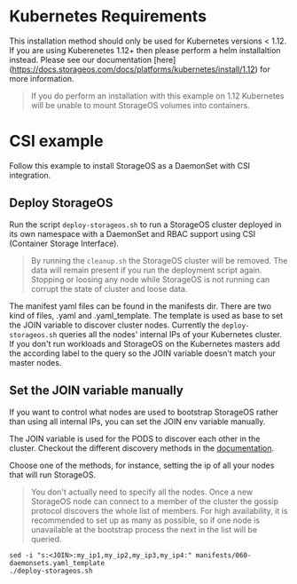 # Kubernetes Requirements

This installation method should only be used for Kubernetes versions < 1.12.
If you are using Kuberenetes 1.12+ then please perform a helm
installaltion instead. Please see our documentation [here]
(https://docs.storageos.com/docs/platforms/kubernetes/install/1.12) for more
information.

> If you do perform an installation with this example on 1.12 Kubernetes will be
> unable to mount StorageOS volumes into containers. 

# CSI example

Follow this example to install StorageOS as a DaemonSet with CSI integration. 


## Deploy StorageOS

Run the script `deploy-storageos.sh` to run a StorageOS cluster deployed in its own namespace with a DaemonSet and RBAC support using CSI (Container Storage Interface).

> By running the `cleanup.sh` the StorageOS cluster will be removed. The data will remain present if you run the deployment script again. Stopping or loosing any node
while StorageOS is not running can corrupt the state of cluster and loose data. 

The manifest yaml files can be found in the manifests dir. There are two kind of files, .yaml and .yaml_template. The template is used as base to set the JOIN variable to discover cluster nodes. Currently the `deploy-storageos.sh` queries all the nodes' internal IPs of your Kubernetes cluster. If you don't run workloads and StorageOS on the Kubernetes masters add the according label to the query so the JOIN variable doesn't match your master nodes.

## Set the JOIN variable manually

If you want to control what nodes are used to bootstrap StorageOS rather than using all internal
IPs, you can set the JOIN env variable manually. 

The JOIN variable is used for the PODS to discover each other in the cluster. Checkout the different discovery methods in the [documentation](https://docs.storageos.com/docs/install/prerequisites/clusterdiscovery).

Choose one of the methods, for instance, setting the ip of all your nodes that will run StorageOS. 

> You don't actually need to specify all the nodes. Once a new StorageOS node can connect to a member of the cluster the gossip protocol discovers the whole list of members. For high availability, it is recommended to 
> set up as many as possible, so if one node is unavailable at the bootstrap process the next in the list will be queried.

```
sed -i "s:<JOIN>:my_ip1,my_ip2,my_ip3,my_ip4:" manifests/060-daemonsets.yaml_template
./deploy-storageos.sh
```
